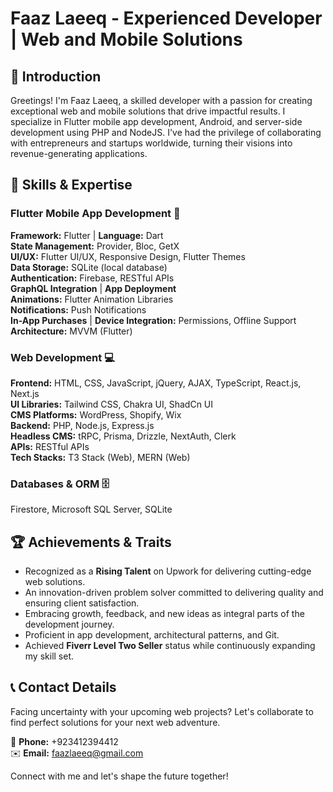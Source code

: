 # Faaz Laeeq - Experienced Developer | Web and Mobile Solutions

## 👋 Introduction

Greetings! I'm Faaz Laeeq, a skilled developer with a passion for creating exceptional web and mobile solutions that drive impactful results. I specialize in Flutter mobile app development, Android, and server-side development using PHP and NodeJS. I've had the privilege of collaborating with entrepreneurs and startups worldwide, turning their visions into revenue-generating applications.

## 🚀 Skills & Expertise


### Flutter Mobile App Development 📱

**Framework:** Flutter | **Language:** Dart  
**State Management:** Provider, Bloc, GetX  
**UI/UX:** Flutter UI/UX, Responsive Design, Flutter Themes  
**Data Storage:** SQLite (local database)  
**Authentication:** Firebase, RESTful APIs  
**GraphQL Integration** | **App Deployment**  
**Animations:** Flutter Animation Libraries  
**Notifications:** Push Notifications  
**In-App Purchases** | **Device Integration:** Permissions, Offline Support  
**Architecture:** MVVM (Flutter)


### Web Development 💻

**Frontend:** HTML, CSS, JavaScript, jQuery, AJAX, TypeScript, React.js, Next.js  
**UI Libraries:** Tailwind CSS, Chakra UI, ShadCn UI  
**CMS Platforms:** WordPress, Shopify, Wix  
**Backend:** PHP, Node.js, Express.js  
**Headless CMS:** tRPC, Prisma, Drizzle, NextAuth, Clerk  
**APIs:** RESTful APIs  
**Tech Stacks:** T3 Stack (Web), MERN (Web)

### Databases & ORM 🗄️

Firestore, Microsoft SQL Server, SQLite

## 🏆 Achievements & Traits

- Recognized as a **Rising Talent** on Upwork for delivering cutting-edge web solutions.
- An innovation-driven problem solver committed to delivering quality and ensuring client satisfaction.
- Embracing growth, feedback, and new ideas as integral parts of the development journey.
- Proficient in app development, architectural patterns, and Git.
- Achieved **Fiverr Level Two Seller** status while continuously expanding my skill set.

## 📞 Contact Details

Facing uncertainty with your upcoming web projects? Let's collaborate to find perfect solutions for your next web adventure.

📱 **Phone:** +923412394412  
✉️ **Email:** faazlaeeq@gmail.com

Connect with me and let's shape the future together!

